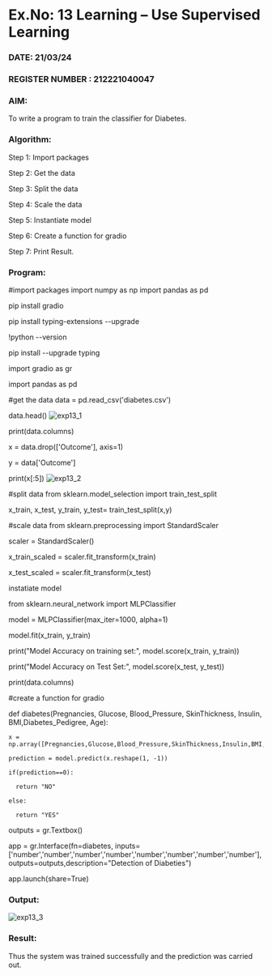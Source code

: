 # Ex.No: 13 Learning – Use Supervised Learning  
### DATE:  21/03/24                                                                         
### REGISTER NUMBER :  212221040047
### AIM: 
To write a program to train the classifier for Diabetes.
###  Algorithm:
Step 1: Import packages

Step 2: Get the data

Step 3: Split the data

Step 4: Scale the data

Step 5: Instantiate model

Step 6: Create a function for gradio

Step 7: Print Result. 

### Program:
#import packages
import numpy as np
import pandas as pd

pip install gradio

pip install typing-extensions --upgrade

!python --version

pip install --upgrade typing

import gradio as gr

import pandas as pd

#get the data
data = pd.read_csv('diabetes.csv')

data.head()
![exp13_1](https://github.com/elakiet/Miniproject_AI/assets/133135881/b8c4e4f7-0fa6-46bd-ab74-52ddd213b1a9)


print(data.columns)

x = data.drop(['Outcome'], axis=1)

y = data['Outcome']

print(x[:5])
![exp13_2](https://github.com/elakiet/Miniproject_AI/assets/133135881/680919ae-97f1-473b-8a6c-cd70e2d69928)


#split data
from sklearn.model_selection import train_test_split

x_train, x_test, y_train, y_test= train_test_split(x,y)

#scale data
from sklearn.preprocessing import StandardScaler

scaler = StandardScaler()

x_train_scaled = scaler.fit_transform(x_train)

x_test_scaled = scaler.fit_transform(x_test)

instatiate model

from sklearn.neural_network import MLPClassifier

model = MLPClassifier(max_iter=1000, alpha=1)

model.fit(x_train, y_train)

print("Model Accuracy on training set:", model.score(x_train, y_train))

print("Model Accuracy on Test Set:", model.score(x_test, y_test))

print(data.columns)

#create a function for gradio

def diabetes(Pregnancies, Glucose, Blood_Pressure, SkinThickness, Insulin, BMI,Diabetes_Pedigree, Age):

    x = np.array([Pregnancies,Glucose,Blood_Pressure,SkinThickness,Insulin,BMI,Diabetes_Pedigree,Age])
    
    prediction = model.predict(x.reshape(1, -1))
    
    if(prediction==0):
    
      return "NO"
      
    else:
    
      return "YES"

outputs = gr.Textbox()

app = gr.Interface(fn=diabetes, inputs=['number','number','number','number','number','number','number','number'], outputs=outputs,description="Detection of Diabeties")

app.launch(share=True)


### Output:
![exp13_3](https://github.com/elakiet/Miniproject_AI/assets/133135881/b78f2622-3879-49a8-9a34-a2efc0b1bb1e)


### Result:
Thus the system was trained successfully and the prediction was carried out.
